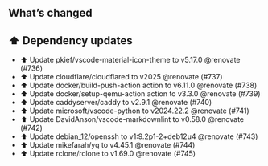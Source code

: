 ## What’s changed
## ⬆️ Dependency updates

- ⬆️ Update pkief/vscode-material-icon-theme to v5.17.0 @renovate (#736)
- ⬆️ Update cloudflare/cloudflared to v2025 @renovate (#737)
- ⬆️ Update docker/build-push-action action to v6.11.0 @renovate (#738)
- ⬆️ Update docker/setup-qemu-action action to v3.3.0 @renovate (#739)
- ⬆️ Update caddyserver/caddy to v2.9.1 @renovate (#740)
- ⬆️ Update microsoft/vscode-python to v2024.22.2 @renovate (#741)
- ⬆️ Update DavidAnson/vscode-markdownlint to v0.58.0 @renovate (#742)
- ⬆️ Update debian_12/openssh to v1:9.2p1-2+deb12u4 @renovate (#743)
- ⬆️ Update mikefarah/yq to v4.45.1 @renovate (#744)
- ⬆️ Update rclone/rclone to v1.69.0 @renovate (#745)
